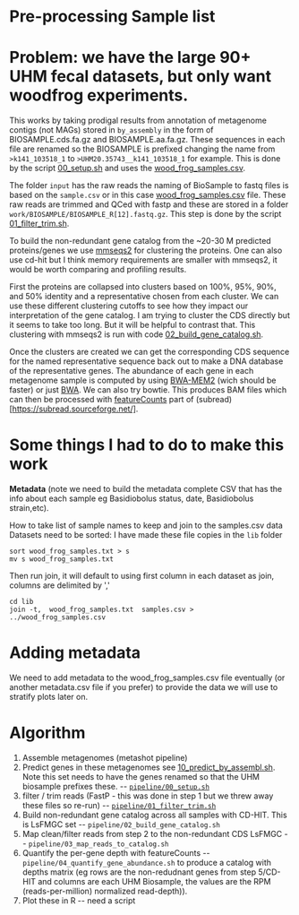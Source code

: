 
Pre-processing Sample list
===
Problem: we have the large 90+ UHM fecal datasets, but only want woodfrog experiments.
=======
This works by taking prodigal results from annotation of metagenome contigs (not MAGs) stored in `by_assembly` in the form of BIOSAMPLE.cds.fa.gz and BIOSAMPLE.aa.fa.gz. These sequences in each file are renamed so the BIOSAMPLE is prefixed changing the name from `>k141_103518_1` to `>UHM20.35743__k141_103518_1` for example. This is done by the script [00_setup.sh](pipeline/00_setup.sh) and uses the [wood_frog_samples.csv](wood_frog_samples.csv).

The folder `input` has the raw reads the naming of BioSample to fastq files is based on the `sample.csv` or in this case [wood_frog_samples.csv](wood_frog_samples.csv) file.  These raw reads are trimmed and QCed with fastp and these are stored in a folder `work/BIOSAMPLE/BIOSAMPLE_R[12].fastq.gz`. This step is done by the script [01_filter_trim.sh](pipeline/01_filter_trim.sh).

To build the non-redundant gene catalog from the ~20-30 M predicted proteins/genes we use [mmseqs2](https://github.com/soedinglab/MMseqs2) for clustering the proteins. One can also use cd-hit but I think memory requirements are smaller with mmseqs2, it would be worth comparing and profiling results.

First the proteins are collapsed into clusters based on 100%, 95%, 90%, and 50% identity and a representative chosen from each cluster. We can use these different clustering cutoffs to see how they impact our interpretation of the gene catalog.
I am trying to cluster the CDS directly but it seems to take too long. But it will be helpful to contrast that. This clustering with mmseqs2 is run with code [02_build_gene_catalog.sh](pipeline/02_build_gene_catalog.sh).

Once the clusters are created we can get the corresponding CDS sequence for the named representative sequence back out to make a DNA database of the representative genes. The abundance of each gene in each metagenome sample is computed by using [BWA-MEM2](https://github.com/bwa-mem2/bwa-mem2) (wich should be faster) or just [BWA](https://github.com/lh3/bwa). We can also try bowtie. This produces BAM files which can then be processed with [featureCounts](https://subread.sourceforge.net/featureCounts.html) part of (subread)[https://subread.sourceforge.net/].


Some things I had to do to make this work
===
**Metadata**
(note we need to build the metadata complete CSV that has the info about each sample eg Basidiobolus status, date, Basidiobolus strain,etc).

How to take list of sample names to keep and join to the samples.csv data
Datasets need to be sorted:
I have made these file copies in the `lib` folder
```
sort wood_frog_samples.txt > s
mv s wood_frog_samples.txt
```

Then run join, it will default to using first column in each dataset as join, columns are delimited by ','

```
cd lib
join -t,  wood_frog_samples.txt  samples.csv > ../wood_frog_samples.csv
```

Adding metadata
===
We need to add metadata to the wood_frog_samples.csv file eventually (or another metadata.csv file if you prefer) to provide the data we will use to stratify plots later on.

Algorithm
===
1. Assemble metagenomes (metashot pipeline)
2. Predict genes in these metagenomes see [10_predict_by_assembl.sh](https://github.com/herptilemicrobiomes/MAG_Fecal/blob/main/pipeline/10_predict_by_assembl.sh). Note this set needs to have the genes renamed so that the UHM biosample prefixes these. -- [`pipeline/00_setup.sh`](pipeline/00_setup.sh)
3. filter / trim reads (FastP - this was done in step 1 but we threw away these files so re-run) -- [`pipeline/01_filter_trim.sh`](pipeline/01_filter_trim.sh)
4. Build non-redundant gene catalog across all samples with CD-HIT. This is LsFMGC set -- `pipeline/02_build_gene_catalog.sh`
5. Map clean/filter reads from step 2 to the non-redundant CDS LsFMGC -- `pipeline/03_map_reads_to_catalog.sh`
6. Quantify the per-gene depth with featureCounts -- `pipeline/04_quantify_gene_abundance.sh` to produce a catalog with depths matrix (eg rows are the non-redudnant genes from step 5/CD-HIT and columns are each UHM Biosample, the values are the RPM (reads-per-million) normalized read-depth)).
7. Plot these in R -- need a script
